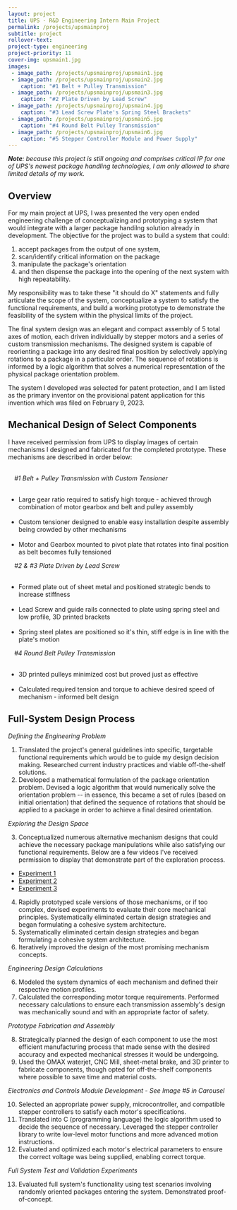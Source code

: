 ```yaml
---
layout: project
title: UPS - R&D Engineering Intern Main Project
permalink: /projects/upsmainproj
subtitle: project
rollover-text:
project-type: engineering
project-priority: 11
cover-img: upsmain1.jpg
images:
 - image_path: /projects/upsmainproj/upsmain1.jpg
 - image_path: /projects/upsmainproj/upsmain2.jpg
    caption: "#1 Belt + Pulley Transmission"
 - image_path: /projects/upsmainproj/upsmain3.jpg
    caption: "#2 Plate Driven by Lead Screw"
 - image_path: /projects/upsmainproj/upsmain4.jpg
    caption: "#3 Lead Screw Plate's Spring Steel Brackets"
 - image_path: /projects/upsmainproj/upsmain5.jpg
    caption: "#4 Round Belt Pulley Transmission"
 - image_path: /projects/upsmainproj/upsmain6.jpg
    caption: "#5 Stepper Controller Module and Power Supply"
---
```

<span style="font-style:oblique"><b>Note</b>: because this project is still ongoing and comprises critical IP for one of UPS's newest package handling technologies, I am only allowed to share limited details of my work.</span>

## Overview
For my main project at UPS, I was presented the very open ended engineering challenge of conceptualizing and prototyping a system that would integrate with a larger package handilng solution already in development. The objective for the project was to build a system that could:
1.  accept packages from the output of one system,
2.  scan/identify critical information on the package
3.  manipulate the package's orientation
4.  and then dispense the package into the opening of the next system with high repeatability.

My responsibility was to take these "it should do X" statements and fully articulate the scope of the system, conceptualize a system to satisfy the functional requirements, and build a working prototype to demonstrate the feasibility of the system within the physical limits of the project.

 The final system design was an elegant and compact assembly of 5 total axes of motion, each driven individually by stepper motors and a series of custom transmission mechanisms. The designed system is capable of reorienting a package into any desired final position by selectively applying rotations to a package in a particular order. The sequence of rotations is informed by a logic algorithm that solves a numerical representation of the physical package orientation problem.

The system I developed was selected for patent protection, and I am listed as the primary inventor on the provisional patent application for this invention which was filed on February 9, 2023.

## Mechanical Design of Select Components

I have received permission from UPS to display images of certain mechanisms I designed and fabricated for the completed prototype. These mechanisms are described in order below:<br><br>

<span style="font-style:oblique; font-weight:415;">&emsp;#1 Belt + Pulley Transmission with Custom Tensioner</span>
<ul>
    &emsp;<li>Large gear ratio required to satisfy high torque - achieved through combination of motor gearbox and belt and pulley assembly</li>
    &emsp;<li>Custom tensioner designed to enable easy installation despite assembly being crowded by other mechanisms</li>
    &emsp;&emsp;<li>Motor and Gearbox mounted to pivot plate that rotates into final position as belt becomes fully tensioned</li>
</ul>

<span style="font-style:oblique; font-weight:415;">&emsp;#2 & #3 Plate Driven by Lead Screw</span>
<ul>
    &emsp;<li>Formed plate out of sheet metal and positioned strategic bends to increase stiffness</li>
    &emsp;<li>Lead Screw and guide rails connected to plate using spring steel and low profile, 3D printed brackets</li>
    &emsp;&emsp;<li>Spring steel plates are positioned so it's thin, stiff edge is in line with the plate's motion</li>
</ul>

<span style="font-style:oblique; font-weight:415;">&emsp;#4 Round Belt Pulley Transmission</span>
<ul>
    &emsp;<li>3D printed pulleys minimized cost but proved just as effective</li>
    &emsp;<li>Calculated required tension and torque to achieve desired speed of mechanism - informed belt design</li>
</ul>

## Full-System Design Process 

<span style="font-style:oblique; font-weight:415;">Defining the Engineering Problem</span>

1.  Translated the project's general guidelines into specific, targetable functional requirements which would be to guide my design decision making. Researched current industry practices and viable off-the-shelf solutions.
2.  Developed a mathematical formulation of the package orientation problem. Devised a logic algorithm that would numerically solve the orientation problem -- in essence, this became a set of rules (based on initial orientation) that defined the sequence of rotations that should be applied to a package in order to achieve a final desired orientation.

<span style="font-style:oblique; font-weight:415;">Exploring the Design Space</span>

3. Conceptualized numerous alternative mechanism designs that could achieve the necessary package manipulations while also satisfying our functional requirements. Below are a few videos I've received permission to display that demonstrate part of the exploration process.
* [Experiment 1](/projects/upsmainproj/upsmain7.mp4)
* [Experiment 2](/projects/upsmainproj/upsmain8.mp4)
* [Experiment 3](/projects/upsmainproj/upsmain9.mp4)
4. Rapidly prototyped scale versions of those mechanisms, or if too complex, devised experiments to evaluate their core mechanical principles. Systematically eliminated certain design strategies and began formulating a cohesive system architecture.
5. Systematically eliminated certain design strategies and began formulating a cohesive system architecture. 
6. Iteratively improved the design of the most promising mechanism concepts.

<span style="font-style:oblique; font-weight:415;">Engineering Design Calculations</span>

6. Modeled the system dynamics of each mechanism and defined their respective motion profiles.
7. Calculated the corresponding motor torque requirements. Performed necessary calculations to ensure each transmission assembly's design was mechanically sound and with an appropriate factor of safety. 

<span style="font-style:oblique; font-weight:415;">Prototype Fabrication and Assembly</span>

8. Strategically planned the design of each component to use the most efficient manufacturing process that made sense with the desired accuracy and expected mechanical stresses it would be undergoing.
9. Used the OMAX waterjet, CNC Mill, sheet-metal brake, and 3D printer to fabricate components, though opted for off-the-shelf components where possible to save time and material costs. 

<span style="font-style:oblique; font-weight:415;">Electronics and Controls Module Development - See Image #5 in Carousel</span>

10. Selected an appropriate power supply, microcontroller, and compatible stepper controllers to satisfy each motor's specifications. 
11. Translated into C (programming language) the logic algorithm used to decide the sequence of necessary. Leveraged the stepper controller library to write low-level motor functions and more advanced motion instructions.
12. Evaluated and optimized each motor's electrical parameters to ensure the correct voltage was being supplied, enabling correct torque.

<span style="font-style:oblique; font-weight:415;">Full System Test and Validation Experiments</span>

13. Evaluated full system's functionality using test scenarios involving randomly oriented packages entering the system. Demonstrated proof-of-concept. 






